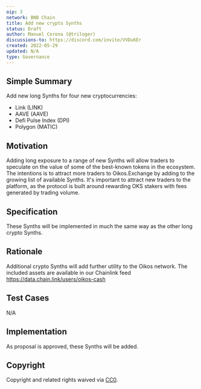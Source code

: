 ```yaml
---
oip: 3
network: BNB Chain
title: Add new crypto Synths
status: Draft
author: Manuel Corona (@triloger)
discussions-to: https://discord.com/invite/VVDu6Er
created: 2022-05-29
updated: N/A
type: Governance
---
```


## Simple Summary

Add new long Synths for four new cryptocurrencies: 
- Link (LINK)
- AAVE (AAVE)
- Defi Pulse Index (DPI)
- Polygon (MATIC)

## Motivation

Adding long exposure to a range of new Synths will allow traders to speculate on the value of some of the best-known tokens in the ecosystem. The intentions is to attract more traders to Oikos.Exchange by adding to the growing list of available Synths. It's important to attract new traders to the platform, as the protocol is built around rewarding OKS stakers with fees generated by trading volume.

## Specification

These Synths will be implemented in much the same way as the other long crypto Synths.

## Rationale

Additional crypto Synths will add further utility to the Oikos network. The included assets are available in our Chainlink feed https://data.chain.link/users/oikos-cash
## Test Cases

N/A

## Implementation

As proposal is approved, these Synths will be added.

## Copyright

Copyright and related rights waived via [CC0](https://creativecommons.org/publicdomain/zero/1.0/).
